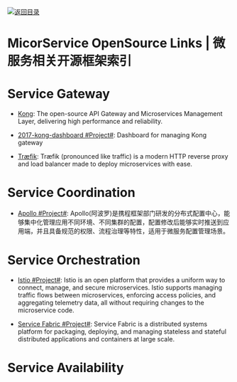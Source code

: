 [![返回目录](https://user-images.githubusercontent.com/5803001/38079637-ff0abcf0-3371-11e8-9b76-ad651620afc7.jpg)](https://github.com/wxyyxc1992/Awesome-Links)

# MicorService OpenSource Links | 微服务相关开源框架索引

# Service Gateway

* [Kong](https://getkong.org/): The open-source API Gateway and Microservices Management Layer, delivering high performance and reliability.

* [2017-kong-dashboard #Project#](https://github.com/PGBI/kong-dashboard): Dashboard for managing Kong gateway

- [Træfik](https://github.com/containous/traefik): Træfik (pronounced like traffic) is a modern HTTP reverse proxy and load balancer made to deploy microservices with ease.

# Service Coordination

* [Apollo #Project#](https://github.com/ctripcorp/apollo): Apollo(阿波罗)是携程框架部门研发的分布式配置中心，能够集中化管理应用不同环境、不同集群的配置，配置修改后能够实时推送到应用端，并且具备规范的权限、流程治理等特性，适用于微服务配置管理场景。

# Service Orchestration

* [Istio #Project#](https://istio.io/about/intro.html): Istio is an open platform that provides a uniform way to connect, manage, and secure microservices. Istio supports managing traffic flows between microservices, enforcing access policies, and aggregating telemetry data, all without requiring changes to the microservice code.

* [Service Fabric #Project#](https://github.com/Microsoft/service-fabric): Service Fabric is a distributed systems platform for packaging, deploying, and managing stateless and stateful distributed applications and containers at large scale.

# Service Availability
